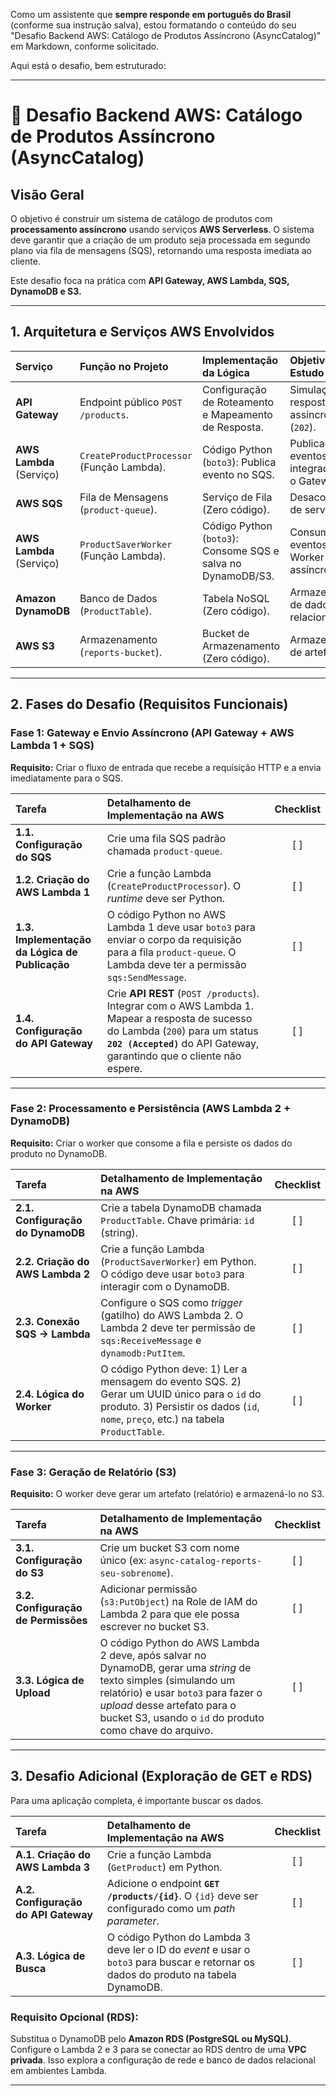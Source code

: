Como um assistente que **sempre responde em português do Brasil** (conforme sua instrução salva), estou formatando o conteúdo do seu "Desafio Backend AWS: Catálogo de Produtos Assíncrono (AsyncCatalog)" em Markdown, conforme solicitado.

Aqui está o desafio, bem estruturado:

---

# 🚀 Desafio Backend AWS: Catálogo de Produtos Assíncrono (AsyncCatalog)

## Visão Geral

O objetivo é construir um sistema de catálogo de produtos com **processamento assíncrono** usando serviços **AWS Serverless**. O sistema deve garantir que a criação de um produto seja processada em segundo plano via fila de mensagens (SQS), retornando uma resposta imediata ao cliente.

Este desafio foca na prática com **API Gateway, AWS Lambda, SQS, DynamoDB e S3.**

---

## 1. Arquitetura e Serviços AWS Envolvidos

| Serviço | Função no Projeto | Implementação da Lógica | Objetivo de Estudo |
| :--- | :--- | :--- | :--- |
| **API Gateway** | Endpoint público `POST /products`. | Configuração de Roteamento e Mapeamento de Resposta. | Simulação de resposta assíncrona (`202`). |
| **AWS Lambda** (Serviço) | `CreateProductProcessor` (Função Lambda). | Código Python (`boto3`): Publica evento no SQS. | Publicação de eventos e integração com o Gateway. |
| **AWS SQS** | Fila de Mensagens (`product-queue`). | Serviço de Fila (Zero código). | Desacoplamento de serviços. |
| **AWS Lambda** (Serviço) | `ProductSaverWorker` (Função Lambda). | Código Python (`boto3`): Consome SQS e salva no DynamoDB/S3. | Consumo de eventos e Worker assíncrono. |
| **Amazon DynamoDB** | Banco de Dados (`ProductTable`). | Tabela NoSQL (Zero código). | Armazenamento de dados não-relacional. |
| **AWS S3** | Armazenamento (`reports-bucket`). | Bucket de Armazenamento (Zero código). | Armazenamento de artefatos. |

---

## 2. Fases do Desafio (Requisitos Funcionais)

### Fase 1: Gateway e Envio Assíncrono (API Gateway + AWS Lambda 1 + SQS)

**Requisito:** Criar o fluxo de entrada que recebe a requisição HTTP e a envia imediatamente para o SQS.

| Tarefa | Detalhamento de Implementação na AWS | Checklist |
| :--- | :--- | :---: |
| **1.1. Configuração do SQS** | Crie uma fila SQS padrão chamada `product-queue`. | [ ] |
| **1.2. Criação do AWS Lambda 1** | Crie a função Lambda (`CreateProductProcessor`). O *runtime* deve ser Python. | [ ] |
| **1.3. Implementação da Lógica de Publicação** | O código Python no AWS Lambda 1 deve usar `boto3` para enviar o corpo da requisição para a fila `product-queue`. O Lambda deve ter a permissão `sqs:SendMessage`. | [ ] |
| **1.4. Configuração do API Gateway** | Crie **API REST** (`POST /products`). Integrar com o AWS Lambda 1. Mapear a resposta de sucesso do Lambda (`200`) para um status **`202 (Accepted)`** do API Gateway, garantindo que o cliente não espere. | [ ] |

---

### Fase 2: Processamento e Persistência (AWS Lambda 2 + DynamoDB)

**Requisito:** Criar o worker que consome a fila e persiste os dados do produto no DynamoDB.

| Tarefa | Detalhamento de Implementação na AWS | Checklist |
| :--- | :--- | :---: |
| **2.1. Configuração do DynamoDB** | Crie a tabela DynamoDB chamada `ProductTable`. Chave primária: `id` (string). | [ ] |
| **2.2. Criação do AWS Lambda 2** | Crie a função Lambda (`ProductSaverWorker`) em Python. O código deve usar `boto3` para interagir com o DynamoDB. | [ ] |
| **2.3. Conexão SQS -> Lambda** | Configure o SQS como *trigger* (gatilho) do AWS Lambda 2. O Lambda 2 deve ter permissão de `sqs:ReceiveMessage` e `dynamodb:PutItem`. | [ ] |
| **2.4. Lógica do Worker** | O código Python deve: 1) Ler a mensagem do evento SQS. 2) Gerar um UUID único para o `id` do produto. 3) Persistir os dados (`id`, `nome`, `preço`, etc.) na tabela `ProductTable`. | [ ] |

---

### Fase 3: Geração de Relatório (S3)

**Requisito:** O worker deve gerar um artefato (relatório) e armazená-lo no S3.

| Tarefa | Detalhamento de Implementação na AWS | Checklist |
| :--- | :--- | :---: |
| **3.1. Configuração do S3** | Crie um bucket S3 com nome único (ex: `async-catalog-reports-seu-sobrenome`). | [ ] |
| **3.2. Configuração de Permissões** | Adicionar permissão (`s3:PutObject`) na Role de IAM do Lambda 2 para que ele possa escrever no bucket S3. | [ ] |
| **3.3. Lógica de Upload** | O código Python do AWS Lambda 2 deve, após salvar no DynamoDB, gerar uma *string* de texto simples (simulando um relatório) e usar `boto3` para fazer o *upload* desse artefato para o bucket S3, usando o `id` do produto como chave do arquivo. | [ ] |

---

## 3. Desafio Adicional (Exploração de GET e RDS)

Para uma aplicação completa, é importante buscar os dados.

| Tarefa | Detalhamento de Implementação na AWS | Checklist |
| :--- | :--- | :---: |
| **A.1. Criação do AWS Lambda 3** | Crie a função Lambda (`GetProduct`) em Python. | [ ] |
| **A.2. Configuração do API Gateway** | Adicione o endpoint **`GET /products/{id}`**. O `{id}` deve ser configurado como um *path parameter*. | [ ] |
| **A.3. Lógica de Busca** | O código Python do Lambda 3 deve ler o ID do *event* e usar o `boto3` para buscar e retornar os dados do produto na tabela DynamoDB. | [ ] |

### Requisito Opcional (RDS):

Substitua o DynamoDB pelo **Amazon RDS (PostgreSQL ou MySQL)**. Configure o Lambda 2 e 3 para se conectar ao RDS dentro de uma **VPC privada**. Isso explora a configuração de rede e banco de dados relacional em ambientes Lambda.

---
